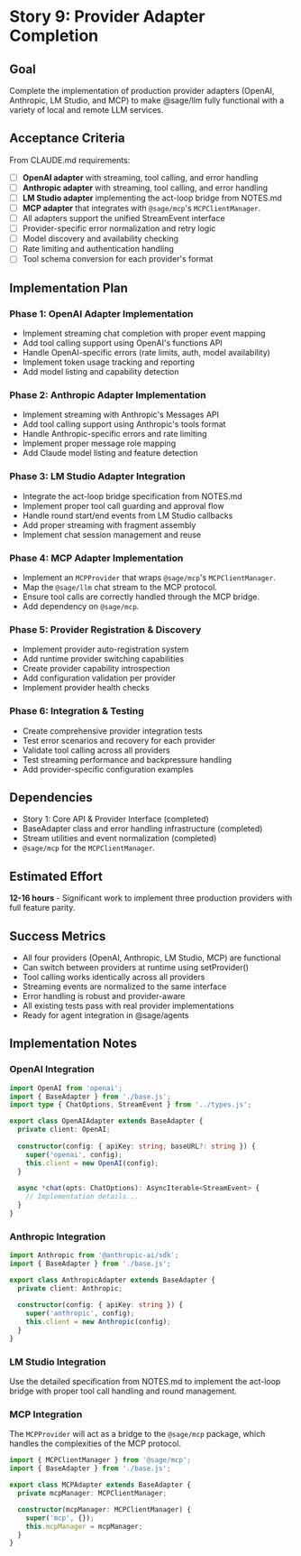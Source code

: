 # Story 9: Provider Adapter Completion

## Goal

Complete the implementation of production provider adapters (OpenAI, Anthropic, LM Studio, and MCP) to make @sage/llm fully functional with a variety of local and remote LLM services.

## Acceptance Criteria

From CLAUDE.md requirements:

- [ ] **OpenAI adapter** with streaming, tool calling, and error handling
- [ ] **Anthropic adapter** with streaming, tool calling, and error handling  
- [ ] **LM Studio adapter** implementing the act-loop bridge from NOTES.md
- [ ] **MCP adapter** that integrates with `@sage/mcp`'s `MCPClientManager`.
- [ ] All adapters support the unified StreamEvent interface
- [ ] Provider-specific error normalization and retry logic
- [ ] Model discovery and availability checking
- [ ] Rate limiting and authentication handling
- [ ] Tool schema conversion for each provider's format

## Implementation Plan

### Phase 1: OpenAI Adapter Implementation

- Implement streaming chat completion with proper event mapping
- Add tool calling support using OpenAI's functions API
- Handle OpenAI-specific errors (rate limits, auth, model availability)
- Implement token usage tracking and reporting
- Add model listing and capability detection

### Phase 2: Anthropic Adapter Implementation

- Implement streaming with Anthropic's Messages API
- Add tool calling support using Anthropic's tools format
- Handle Anthropic-specific errors and rate limiting
- Implement proper message role mapping
- Add Claude model listing and feature detection

### Phase 3: LM Studio Adapter Integration

- Integrate the act-loop bridge specification from NOTES.md
- Implement proper tool call guarding and approval flow
- Handle round start/end events from LM Studio callbacks
- Add proper streaming with fragment assembly
- Implement chat session management and reuse

### Phase 4: MCP Adapter Implementation

- Implement an `MCPProvider` that wraps `@sage/mcp`'s `MCPClientManager`.
- Map the `@sage/llm` chat stream to the MCP protocol.
- Ensure tool calls are correctly handled through the MCP bridge.
- Add dependency on `@sage/mcp`.

### Phase 5: Provider Registration & Discovery

- Implement provider auto-registration system
- Add runtime provider switching capabilities
- Create provider capability introspection
- Add configuration validation per provider
- Implement provider health checks

### Phase 6: Integration & Testing

- Create comprehensive provider integration tests
- Test error scenarios and recovery for each provider
- Validate tool calling across all providers
- Test streaming performance and backpressure handling
- Add provider-specific configuration examples

## Dependencies

- Story 1: Core API & Provider Interface (completed)
- BaseAdapter class and error handling infrastructure (completed)
- Stream utilities and event normalization (completed)
- `@sage/mcp` for the `MCPClientManager`.

## Estimated Effort

**12-16 hours** - Significant work to implement three production providers with full feature parity.

## Success Metrics

- All four providers (OpenAI, Anthropic, LM Studio, MCP) are functional
- Can switch between providers at runtime using setProvider()
- Tool calling works identically across all providers
- Streaming events are normalized to the same interface
- Error handling is robust and provider-aware
- All existing tests pass with real provider implementations
- Ready for agent integration in @sage/agents

## Implementation Notes

### OpenAI Integration
```typescript
import OpenAI from 'openai';
import { BaseAdapter } from './base.js';
import type { ChatOptions, StreamEvent } from '../types.js';

export class OpenAIAdapter extends BaseAdapter {
  private client: OpenAI;
  
  constructor(config: { apiKey: string; baseURL?: string }) {
    super('openai', config);
    this.client = new OpenAI(config);
  }
  
  async *chat(opts: ChatOptions): AsyncIterable<StreamEvent> {
    // Implementation details...
  }
}
```

### Anthropic Integration
```typescript
import Anthropic from '@anthropic-ai/sdk';
import { BaseAdapter } from './base.js';

export class AnthropicAdapter extends BaseAdapter {
  private client: Anthropic;
  
  constructor(config: { apiKey: string }) {
    super('anthropic', config);
    this.client = new Anthropic(config);
  }
}
```

### LM Studio Integration
Use the detailed specification from NOTES.md to implement the act-loop bridge with proper tool call handling and round management.

### MCP Integration
The `MCPProvider` will act as a bridge to the `@sage/mcp` package, which handles the complexities of the MCP protocol.

```typescript
import { MCPClientManager } from '@sage/mcp';
import { BaseAdapter } from './base.js';

export class MCPAdapter extends BaseAdapter {
  private mcpManager: MCPClientManager;

  constructor(mcpManager: MCPClientManager) {
    super('mcp', {});
    this.mcpManager = mcpManager;
  }
}
```